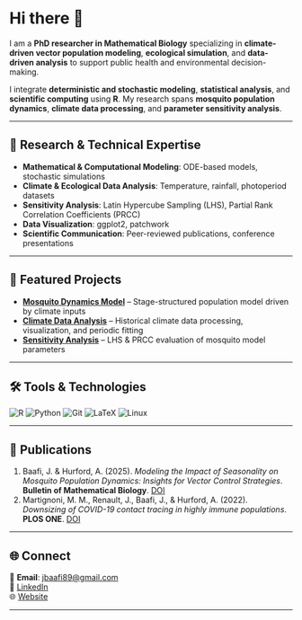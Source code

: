 # Hi there 👋

I am a **PhD researcher in Mathematical Biology** specializing in **climate-driven vector population modeling**, **ecological simulation**, and **data-driven analysis** to support public health and environmental decision-making.

I integrate **deterministic and stochastic modeling**, **statistical analysis**, and **scientific computing** using **R**.
My research spans **mosquito population dynamics**, **climate data processing**, and **parameter sensitivity analysis**.

---

## 🔬 Research & Technical Expertise
- **Mathematical & Computational Modeling**: ODE-based models, stochastic simulations
- **Climate & Ecological Data Analysis**: Temperature, rainfall, photoperiod datasets
- **Sensitivity Analysis**: Latin Hypercube Sampling (LHS), Partial Rank Correlation Coefficients (PRCC)
- **Data Visualization**: ggplot2, patchwork
- **Scientific Communication**: Peer-reviewed publications, conference presentations

---

## 📌 Featured Projects
- [**Mosquito Dynamics Model**](https://github.com/jbaafi/Mosquito-Dynamics) – Stage-structured population model driven by climate inputs  
- [**Climate Data Analysis**](https://github.com/jbaafi/Climate-Data-Analysis) – Historical climate data processing, visualization, and periodic fitting  
- [**Sensitivity Analysis**](https://github.com/jbaafi/Sensitivity-Analysis) – LHS & PRCC evaluation of mosquito model parameters

---

## 🛠️ Tools & Technologies
![R](https://img.shields.io/badge/R-276DC3?style=for-the-badge&logo=r&logoColor=white)
![Python](https://img.shields.io/badge/Python-3776AB?style=for-the-badge&logo=python&logoColor=white)
![Git](https://img.shields.io/badge/Git-F05032?style=for-the-badge&logo=git&logoColor=white)
![LaTeX](https://img.shields.io/badge/LaTeX-008080?style=for-the-badge&logo=latex&logoColor=white)
![Linux](https://img.shields.io/badge/Linux-FCC624?style=for-the-badge&logo=linux&logoColor=black)

---

## 📄 Publications
1. Baafi, J. & Hurford, A. (2025). *Modeling the Impact of Seasonality on Mosquito Population Dynamics: Insights for Vector Control Strategies*. **Bulletin of Mathematical Biology**. [DOI](https://doi.org/10.1007/s11538-024-01409-7)  
2. Martignoni, M. M., Renault, J., Baafi, J., & Hurford, A. (2022). *Downsizing of COVID-19 contact tracing in highly immune populations*. **PLOS ONE**. [DOI](https://doi.org/10.1371/journal.pone.0268586)

---

## 🌐 Connect
📧 **Email**: jbaafi89@gmail.com  
🔗 [LinkedIn](https://www.linkedin.com/in/josephbaafi/)  
🌐 [Website](https://jbaafi.github.io/joseph.baafi/)

---
